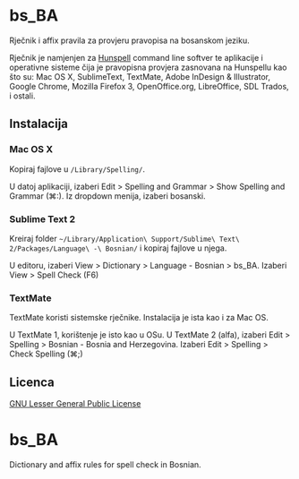 bs_BA
=====

Rječnik i affix pravila za provjeru pravopisa na bosanskom jeziku.

Rječnik je namjenjen za [Hunspell](http://hunspell.sourceforge.net) command line softver te aplikacije i operativne sisteme čija je pravopisna provjera zasnovana na Hunspellu kao što su: Mac OS X, SublimeText, TextMate, Adobe InDesign & Illustrator, Google Chrome, Mozilla Firefox 3, OpenOffice.org, LibreOffice, SDL Trados, i ostali.

## Instalacija

### Mac OS X

Kopiraj fajlove u `/Library/Spelling/`.

U datoj aplikaciji, izaberi Edit > Spelling and Grammar > Show Spelling and Grammar (⌘:). Iz dropdown menija, izaberi bosanski.

### Sublime Text 2

Kreiraj folder `~/Library/Application\ Support/Sublime\ Text\ 2/Packages/Language\ -\ Bosnian/` i kopiraj fajlove u njega.

U editoru, izaberi View > Dictionary > Language - Bosnian > bs_BA. Izaberi View > Spell Check (F6)

### TextMate

TextMate koristi sistemske rječnike. Instalacija je ista kao i za Mac OS.

U TextMate 1, korištenje je isto kao u OSu. U TextMate 2 (alfa), izaberi Edit > Spelling > Bosnian - Bosnia and Herzegovina. Izaberi Edit > Spelling > Check Spelling (⌘;)

## Licenca

[GNU Lesser General Public License](http://www.gnu.org/licenses/lgpl-3.0.html)

bs_BA
=====

Dictionary and affix rules for spell check in Bosnian.
